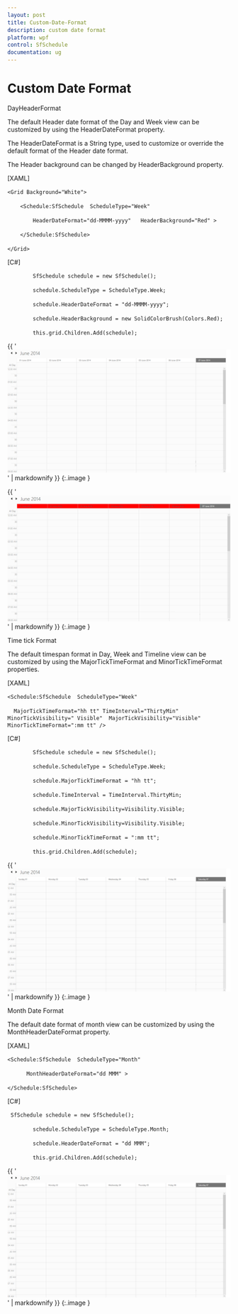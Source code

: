 ```yaml
---
layout: post
title: Custom-Date-Format
description: custom date format
platform: wpf
control: SfSchedule
documentation: ug
---
```


# Custom Date Format

DayHeaderFormat

The default Header date format of the Day and Week view can be customized by using the HeaderDateFormat property. 

The HeaderDateFormat is a String type, used to customize or override the default format of the Header date format.

The Header background can be changed by HeaderBackground property.

[XAML]



    <Grid Background="White">

        <Schedule:SfSchedule  ScheduleType="Week"

            HeaderDateFormat="dd-MMMM-yyyy"   HeaderBackground="Red" >

        </Schedule:SfSchedule>

    </Grid>



[C#]



            SfSchedule schedule = new SfSchedule();

            schedule.ScheduleType = ScheduleType.Week;

            schedule.HeaderDateFormat = "dd-MMMM-yyyy";

            schedule.HeaderBackground = new SolidColorBrush(Colors.Red);

            this.grid.Children.Add(schedule);







{{ '![](Custom-Date-Format_images/Custom-Date-Format_img1.png)' | markdownify }}
{:.image }




{{ '![](Custom-Date-Format_images/Custom-Date-Format_img2.png)' | markdownify }}
{:.image }




Time tick Format

The default timespan format in Day, Week and Timeline view can be customized by using the MajorTickTimeFormat and MinorTickTimeFormat properties. 



[XAML]



   <Grid Background="White"  Name="grid">

    <Schedule:SfSchedule  ScheduleType="Week"

      MajorTickTimeFormat="hh tt" TimeInterval="ThirtyMin"  MinorTickVisibility=" Visible"  MajorTickVisibility="Visible"       MinorTickTimeFormat=":mm tt" />

  </Grid>





[C#]



            SfSchedule schedule = new SfSchedule();

            schedule.ScheduleType = ScheduleType.Week;

            schedule.MajorTickTimeFormat = "hh tt";

            schedule.TimeInterval = TimeInterval.ThirtyMin;

            schedule.MajorTickVisibility=Visibility.Visible;

            schedule.MinorTickVisibility=Visibility.Visible;

            schedule.MinorTickTimeFormat = ":mm tt";

            this.grid.Children.Add(schedule);







{{ '![](Custom-Date-Format_images/Custom-Date-Format_img3.png)' | markdownify }}
{:.image }


Month Date Format

The default date format of month view can be customized by using the MonthHeaderDateFormat property.                              

[XAML]



  <Grid Background="White">

    <Schedule:SfSchedule  ScheduleType="Month"

          MonthHeaderDateFormat="dd MMM" >   

    </Schedule:SfSchedule>

  </Grid>





[C#]

     SfSchedule schedule = new SfSchedule();

            schedule.ScheduleType = ScheduleType.Month;

            schedule.HeaderDateFormat = "dd MMM";

            this.grid.Children.Add(schedule);





{{ '![](Custom-Date-Format_images/Custom-Date-Format_img4.png)' | markdownify }}
{:.image }




